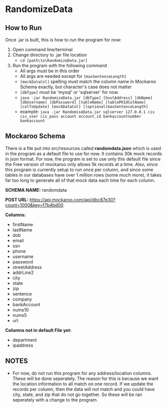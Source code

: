 # RandomizeData


## How to Run

Once .jar is built, this is how to run the program for now:

1. Open command line/terminal
2. Change directory to .jar file location
   - `cd [path\to\RandomizeData.jar]`
3. Run the program with the following command
   - All args must be in this order
   - All args are needed except for `[maxSentenceLength]`
   - `[mockDataCol]` spelling must match the column name in Mockaroo Schema exactly, but character's case does not matter
   - `[dbType]` must be 'mysql' or 'sqlserver' for now.
   - `java -jar RandomizeData.jar [dbType] [hostAddress] [dbName] [dbUsername] [dbPassword] [tableName] [tablePKIdColName] [colToUpdate] [mockDataCol] [(optional)maxSentenceLength]`
   - example: `java -jar RandomiseData.jar sqlserver 127.0.0.1 cis cis_user cis_pass account account_id bankaccountnumber bankaccount`

## Mockaroo Schema
There is a file put into src/resources called **randomdata.json** which is used in the program as a default file to use for now. It contains 30k mock records in json format. For now, the program is set to use only this default file since the Free version of mockaroo only allows 5k records at a time. Also, since this program is currently setup to run once per column, and since some tables in our databases have over 1 million rows (some much more), it takes far too long to generate all of that mock data each time for each column.


**SCHEMA NAME:**   randomdata

**POST URL:**     https://api.mockaroo.com/api/dbc87e30?count=1000&key=f7b4bd00

**Columns:**
- firstName
- lastName
- dob
- email
- ssn
- phone
- username
- password
- streetAddress
- addrLine2
- city
- state
- zip
- sentence
- company
- bankAccount
- nums10
- nums5
- url

**Columns not in default File yet:**
- department
- ipaddress


## NOTES
- For now, do not run this program for any address/location columns. These will be done seperately. The reason for this is because we want the location information to all match on one record. If we update the records per column, then the data will not match and you could have city, state, and zip that do not go together. So these will be ran seperately with a change to the program.
